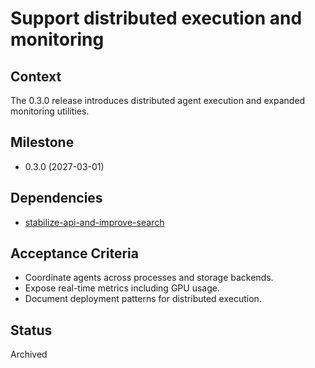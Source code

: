 # Support distributed execution and monitoring

## Context
The 0.3.0 release introduces distributed agent execution and expanded
monitoring utilities.

## Milestone

- 0.3.0 (2027-03-01)

## Dependencies

- [stabilize-api-and-improve-search](../stabilize-api-and-improve-search.md)

## Acceptance Criteria
- Coordinate agents across processes and storage backends.
- Expose real-time metrics including GPU usage.
- Document deployment patterns for distributed execution.

## Status
Archived
